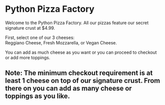 # Python Pizza Factory 

Welcome to the Python Pizza Factory. All our pizzas feature our secret signature crust at $4.99. 

First, select one of our 3 cheeses:    
Reggiano Cheese,
Fresh Mozzarella, or 
Vegan Cheese. 

You can add as much cheese as you want or you can proceed to checkout or add more toppings. 

## Note: The minimum checkout requirement is at least 1 cheese on top of our signature crust. From there on you can add as many cheese or toppings as you like. 
